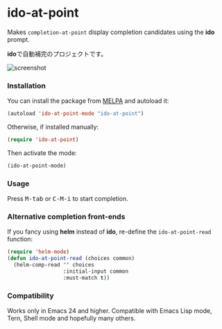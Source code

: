 # ido-at-point

Makes `completion-at-point` display completion candidates using the **ido** prompt.

**ido**で自動補完のプロジェクトです。

![screenshot](http://i.imgur.com/MvTla9I.png)

### Installation

You can install the package from [MELPA](http://melpa.milkbox.net/) and autoload it:

```lisp
(autoload 'ido-at-point-mode "ido-at-point")
```

Otherwise, if installed manually:

```lisp
(require 'ido-at-point)
```

Then activate the mode:

```lisp
(ido-at-point-mode)
```

### Usage

Press <kbd>M-tab</kbd> or <kbd>C-M-i</kbd> to start completion.

### Alternative completion front-ends

If you fancy using **helm** instead of **ido**, re-define the `ido-at-point-read` function:

```lisp
(require 'helm-mode)
(defun ido-at-point-read (choices common)
  (helm-comp-read "" choices
                  :initial-input common
                  :must-match t))
```

### Compatibility

Works only in Emacs 24 and higher. Compatible with Emacs Lisp mode, Tern, Shell mode and hopefully many others.
